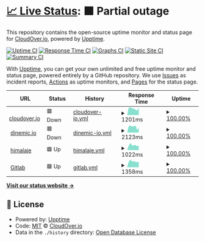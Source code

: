 # [📈 Live Status](https://cloudover.github.io/upptime): <!--live status--> **🟧 Partial outage**

This repository contains the open-source uptime monitor and status page for [CloudOver.io](http://cloudover.org), powered by [Upptime](https://github.com/upptime/upptime).

[![Uptime CI](https://github.com/cloudover/upptime/workflows/Uptime%20CI/badge.svg)](https://github.com/cloudover/upptime/actions?query=workflow%3A%22Uptime+CI%22)
[![Response Time CI](https://github.com/cloudover/upptime/workflows/Response%20Time%20CI/badge.svg)](https://github.com/cloudover/upptime/actions?query=workflow%3A%22Response+Time+CI%22)
[![Graphs CI](https://github.com/cloudover/upptime/workflows/Graphs%20CI/badge.svg)](https://github.com/cloudover/upptime/actions?query=workflow%3A%22Graphs+CI%22)
[![Static Site CI](https://github.com/cloudover/upptime/workflows/Static%20Site%20CI/badge.svg)](https://github.com/cloudover/upptime/actions?query=workflow%3A%22Static+Site+CI%22)
[![Summary CI](https://github.com/cloudover/upptime/workflows/Summary%20CI/badge.svg)](https://github.com/cloudover/upptime/actions?query=workflow%3A%22Summary+CI%22)

With [Upptime](https://upptime.js.org), you can get your own unlimited and free uptime monitor and status page, powered entirely by a GitHub repository. We use [Issues](https://github.com/cloudover/upptime/issues) as incident reports, [Actions](https://github.com/cloudover/upptime/actions) as uptime monitors, and [Pages](https://cloudover.github.io/upptime) for the status page.

<!--start: status pages-->
<!-- This summary is generated by Upptime (https://github.com/upptime/upptime) -->
<!-- Do not edit this manually, your changes will be overwritten -->
<!-- prettier-ignore -->
| URL | Status | History | Response Time | Uptime |
| --- | ------ | ------- | ------------- | ------ |
| <img alt="" src="https://icons.duckduckgo.com/ip3/cloudover.io.ico" height="13"> [cloudover.io](https://cloudover.io) | 🟥 Down | [cloudover-io.yml](https://github.com/cloudOver/upptime/commits/HEAD/history/cloudover-io.yml) | <details><summary><img alt="Response time graph" src="./graphs/cloudover-io/response-time-week.png" height="20"> 1201ms</summary><br><a href="https://cloudover.github.io/upptime/history/cloudover-io"><img alt="Response time 1722" src="https://img.shields.io/endpoint?url=https%3A%2F%2Fraw.githubusercontent.com%2FcloudOver%2Fupptime%2FHEAD%2Fapi%2Fcloudover-io%2Fresponse-time.json"></a><br><a href="https://cloudover.github.io/upptime/history/cloudover-io"><img alt="24-hour response time 1360" src="https://img.shields.io/endpoint?url=https%3A%2F%2Fraw.githubusercontent.com%2FcloudOver%2Fupptime%2FHEAD%2Fapi%2Fcloudover-io%2Fresponse-time-day.json"></a><br><a href="https://cloudover.github.io/upptime/history/cloudover-io"><img alt="7-day response time 1201" src="https://img.shields.io/endpoint?url=https%3A%2F%2Fraw.githubusercontent.com%2FcloudOver%2Fupptime%2FHEAD%2Fapi%2Fcloudover-io%2Fresponse-time-week.json"></a><br><a href="https://cloudover.github.io/upptime/history/cloudover-io"><img alt="30-day response time 2085" src="https://img.shields.io/endpoint?url=https%3A%2F%2Fraw.githubusercontent.com%2FcloudOver%2Fupptime%2FHEAD%2Fapi%2Fcloudover-io%2Fresponse-time-month.json"></a><br><a href="https://cloudover.github.io/upptime/history/cloudover-io"><img alt="1-year response time 1722" src="https://img.shields.io/endpoint?url=https%3A%2F%2Fraw.githubusercontent.com%2FcloudOver%2Fupptime%2FHEAD%2Fapi%2Fcloudover-io%2Fresponse-time-year.json"></a></details> | <details><summary><a href="https://cloudover.github.io/upptime/history/cloudover-io">100.00%</a></summary><a href="https://cloudover.github.io/upptime/history/cloudover-io"><img alt="All-time uptime 95.36%" src="https://img.shields.io/endpoint?url=https%3A%2F%2Fraw.githubusercontent.com%2FcloudOver%2Fupptime%2FHEAD%2Fapi%2Fcloudover-io%2Fuptime.json"></a><br><a href="https://cloudover.github.io/upptime/history/cloudover-io"><img alt="24-hour uptime 99.99%" src="https://img.shields.io/endpoint?url=https%3A%2F%2Fraw.githubusercontent.com%2FcloudOver%2Fupptime%2FHEAD%2Fapi%2Fcloudover-io%2Fuptime-day.json"></a><br><a href="https://cloudover.github.io/upptime/history/cloudover-io"><img alt="7-day uptime 100.00%" src="https://img.shields.io/endpoint?url=https%3A%2F%2Fraw.githubusercontent.com%2FcloudOver%2Fupptime%2FHEAD%2Fapi%2Fcloudover-io%2Fuptime-week.json"></a><br><a href="https://cloudover.github.io/upptime/history/cloudover-io"><img alt="30-day uptime 96.18%" src="https://img.shields.io/endpoint?url=https%3A%2F%2Fraw.githubusercontent.com%2FcloudOver%2Fupptime%2FHEAD%2Fapi%2Fcloudover-io%2Fuptime-month.json"></a><br><a href="https://cloudover.github.io/upptime/history/cloudover-io"><img alt="1-year uptime 95.36%" src="https://img.shields.io/endpoint?url=https%3A%2F%2Fraw.githubusercontent.com%2FcloudOver%2Fupptime%2FHEAD%2Fapi%2Fcloudover-io%2Fuptime-year.json"></a></details>
| <img alt="" src="https://icons.duckduckgo.com/ip3/dinemic.io.ico" height="13"> [dinemic.io](https://dinemic.io) | 🟥 Down | [dinemic-io.yml](https://github.com/cloudOver/upptime/commits/HEAD/history/dinemic-io.yml) | <details><summary><img alt="Response time graph" src="./graphs/dinemic-io/response-time-week.png" height="20"> 2123ms</summary><br><a href="https://cloudover.github.io/upptime/history/dinemic-io"><img alt="Response time 2034" src="https://img.shields.io/endpoint?url=https%3A%2F%2Fraw.githubusercontent.com%2FcloudOver%2Fupptime%2FHEAD%2Fapi%2Fdinemic-io%2Fresponse-time.json"></a><br><a href="https://cloudover.github.io/upptime/history/dinemic-io"><img alt="24-hour response time 1603" src="https://img.shields.io/endpoint?url=https%3A%2F%2Fraw.githubusercontent.com%2FcloudOver%2Fupptime%2FHEAD%2Fapi%2Fdinemic-io%2Fresponse-time-day.json"></a><br><a href="https://cloudover.github.io/upptime/history/dinemic-io"><img alt="7-day response time 2123" src="https://img.shields.io/endpoint?url=https%3A%2F%2Fraw.githubusercontent.com%2FcloudOver%2Fupptime%2FHEAD%2Fapi%2Fdinemic-io%2Fresponse-time-week.json"></a><br><a href="https://cloudover.github.io/upptime/history/dinemic-io"><img alt="30-day response time 2512" src="https://img.shields.io/endpoint?url=https%3A%2F%2Fraw.githubusercontent.com%2FcloudOver%2Fupptime%2FHEAD%2Fapi%2Fdinemic-io%2Fresponse-time-month.json"></a><br><a href="https://cloudover.github.io/upptime/history/dinemic-io"><img alt="1-year response time 2034" src="https://img.shields.io/endpoint?url=https%3A%2F%2Fraw.githubusercontent.com%2FcloudOver%2Fupptime%2FHEAD%2Fapi%2Fdinemic-io%2Fresponse-time-year.json"></a></details> | <details><summary><a href="https://cloudover.github.io/upptime/history/dinemic-io">100.00%</a></summary><a href="https://cloudover.github.io/upptime/history/dinemic-io"><img alt="All-time uptime 95.38%" src="https://img.shields.io/endpoint?url=https%3A%2F%2Fraw.githubusercontent.com%2FcloudOver%2Fupptime%2FHEAD%2Fapi%2Fdinemic-io%2Fuptime.json"></a><br><a href="https://cloudover.github.io/upptime/history/dinemic-io"><img alt="24-hour uptime 99.99%" src="https://img.shields.io/endpoint?url=https%3A%2F%2Fraw.githubusercontent.com%2FcloudOver%2Fupptime%2FHEAD%2Fapi%2Fdinemic-io%2Fuptime-day.json"></a><br><a href="https://cloudover.github.io/upptime/history/dinemic-io"><img alt="7-day uptime 100.00%" src="https://img.shields.io/endpoint?url=https%3A%2F%2Fraw.githubusercontent.com%2FcloudOver%2Fupptime%2FHEAD%2Fapi%2Fdinemic-io%2Fuptime-week.json"></a><br><a href="https://cloudover.github.io/upptime/history/dinemic-io"><img alt="30-day uptime 96.19%" src="https://img.shields.io/endpoint?url=https%3A%2F%2Fraw.githubusercontent.com%2FcloudOver%2Fupptime%2FHEAD%2Fapi%2Fdinemic-io%2Fuptime-month.json"></a><br><a href="https://cloudover.github.io/upptime/history/dinemic-io"><img alt="1-year uptime 95.38%" src="https://img.shields.io/endpoint?url=https%3A%2F%2Fraw.githubusercontent.com%2FcloudOver%2Fupptime%2FHEAD%2Fapi%2Fdinemic-io%2Fuptime-year.json"></a></details>
| <img alt="" src="https://icons.duckduckgo.com/ip3/himalaje.eu.ico" height="13"> [himalaje](https://himalaje.eu) | 🟩 Up | [himalaje.yml](https://github.com/cloudOver/upptime/commits/HEAD/history/himalaje.yml) | <details><summary><img alt="Response time graph" src="./graphs/himalaje/response-time-week.png" height="20"> 1022ms</summary><br><a href="https://cloudover.github.io/upptime/history/himalaje"><img alt="Response time 1344" src="https://img.shields.io/endpoint?url=https%3A%2F%2Fraw.githubusercontent.com%2FcloudOver%2Fupptime%2FHEAD%2Fapi%2Fhimalaje%2Fresponse-time.json"></a><br><a href="https://cloudover.github.io/upptime/history/himalaje"><img alt="24-hour response time 938" src="https://img.shields.io/endpoint?url=https%3A%2F%2Fraw.githubusercontent.com%2FcloudOver%2Fupptime%2FHEAD%2Fapi%2Fhimalaje%2Fresponse-time-day.json"></a><br><a href="https://cloudover.github.io/upptime/history/himalaje"><img alt="7-day response time 1022" src="https://img.shields.io/endpoint?url=https%3A%2F%2Fraw.githubusercontent.com%2FcloudOver%2Fupptime%2FHEAD%2Fapi%2Fhimalaje%2Fresponse-time-week.json"></a><br><a href="https://cloudover.github.io/upptime/history/himalaje"><img alt="30-day response time 1597" src="https://img.shields.io/endpoint?url=https%3A%2F%2Fraw.githubusercontent.com%2FcloudOver%2Fupptime%2FHEAD%2Fapi%2Fhimalaje%2Fresponse-time-month.json"></a><br><a href="https://cloudover.github.io/upptime/history/himalaje"><img alt="1-year response time 1344" src="https://img.shields.io/endpoint?url=https%3A%2F%2Fraw.githubusercontent.com%2FcloudOver%2Fupptime%2FHEAD%2Fapi%2Fhimalaje%2Fresponse-time-year.json"></a></details> | <details><summary><a href="https://cloudover.github.io/upptime/history/himalaje">100.00%</a></summary><a href="https://cloudover.github.io/upptime/history/himalaje"><img alt="All-time uptime 95.36%" src="https://img.shields.io/endpoint?url=https%3A%2F%2Fraw.githubusercontent.com%2FcloudOver%2Fupptime%2FHEAD%2Fapi%2Fhimalaje%2Fuptime.json"></a><br><a href="https://cloudover.github.io/upptime/history/himalaje"><img alt="24-hour uptime 100.00%" src="https://img.shields.io/endpoint?url=https%3A%2F%2Fraw.githubusercontent.com%2FcloudOver%2Fupptime%2FHEAD%2Fapi%2Fhimalaje%2Fuptime-day.json"></a><br><a href="https://cloudover.github.io/upptime/history/himalaje"><img alt="7-day uptime 100.00%" src="https://img.shields.io/endpoint?url=https%3A%2F%2Fraw.githubusercontent.com%2FcloudOver%2Fupptime%2FHEAD%2Fapi%2Fhimalaje%2Fuptime-week.json"></a><br><a href="https://cloudover.github.io/upptime/history/himalaje"><img alt="30-day uptime 96.19%" src="https://img.shields.io/endpoint?url=https%3A%2F%2Fraw.githubusercontent.com%2FcloudOver%2Fupptime%2FHEAD%2Fapi%2Fhimalaje%2Fuptime-month.json"></a><br><a href="https://cloudover.github.io/upptime/history/himalaje"><img alt="1-year uptime 95.36%" src="https://img.shields.io/endpoint?url=https%3A%2F%2Fraw.githubusercontent.com%2FcloudOver%2Fupptime%2FHEAD%2Fapi%2Fhimalaje%2Fuptime-year.json"></a></details>
| <img alt="" src="https://icons.duckduckgo.com/ip3/gitlab.cloudover.io.ico" height="13"> [Gitlab](https://gitlab.cloudover.io) | 🟩 Up | [gitlab.yml](https://github.com/cloudOver/upptime/commits/HEAD/history/gitlab.yml) | <details><summary><img alt="Response time graph" src="./graphs/gitlab/response-time-week.png" height="20"> 1358ms</summary><br><a href="https://cloudover.github.io/upptime/history/gitlab"><img alt="Response time 1570" src="https://img.shields.io/endpoint?url=https%3A%2F%2Fraw.githubusercontent.com%2FcloudOver%2Fupptime%2FHEAD%2Fapi%2Fgitlab%2Fresponse-time.json"></a><br><a href="https://cloudover.github.io/upptime/history/gitlab"><img alt="24-hour response time 1324" src="https://img.shields.io/endpoint?url=https%3A%2F%2Fraw.githubusercontent.com%2FcloudOver%2Fupptime%2FHEAD%2Fapi%2Fgitlab%2Fresponse-time-day.json"></a><br><a href="https://cloudover.github.io/upptime/history/gitlab"><img alt="7-day response time 1358" src="https://img.shields.io/endpoint?url=https%3A%2F%2Fraw.githubusercontent.com%2FcloudOver%2Fupptime%2FHEAD%2Fapi%2Fgitlab%2Fresponse-time-week.json"></a><br><a href="https://cloudover.github.io/upptime/history/gitlab"><img alt="30-day response time 1468" src="https://img.shields.io/endpoint?url=https%3A%2F%2Fraw.githubusercontent.com%2FcloudOver%2Fupptime%2FHEAD%2Fapi%2Fgitlab%2Fresponse-time-month.json"></a><br><a href="https://cloudover.github.io/upptime/history/gitlab"><img alt="1-year response time 1570" src="https://img.shields.io/endpoint?url=https%3A%2F%2Fraw.githubusercontent.com%2FcloudOver%2Fupptime%2FHEAD%2Fapi%2Fgitlab%2Fresponse-time-year.json"></a></details> | <details><summary><a href="https://cloudover.github.io/upptime/history/gitlab">100.00%</a></summary><a href="https://cloudover.github.io/upptime/history/gitlab"><img alt="All-time uptime 94.97%" src="https://img.shields.io/endpoint?url=https%3A%2F%2Fraw.githubusercontent.com%2FcloudOver%2Fupptime%2FHEAD%2Fapi%2Fgitlab%2Fuptime.json"></a><br><a href="https://cloudover.github.io/upptime/history/gitlab"><img alt="24-hour uptime 100.00%" src="https://img.shields.io/endpoint?url=https%3A%2F%2Fraw.githubusercontent.com%2FcloudOver%2Fupptime%2FHEAD%2Fapi%2Fgitlab%2Fuptime-day.json"></a><br><a href="https://cloudover.github.io/upptime/history/gitlab"><img alt="7-day uptime 100.00%" src="https://img.shields.io/endpoint?url=https%3A%2F%2Fraw.githubusercontent.com%2FcloudOver%2Fupptime%2FHEAD%2Fapi%2Fgitlab%2Fuptime-week.json"></a><br><a href="https://cloudover.github.io/upptime/history/gitlab"><img alt="30-day uptime 96.20%" src="https://img.shields.io/endpoint?url=https%3A%2F%2Fraw.githubusercontent.com%2FcloudOver%2Fupptime%2FHEAD%2Fapi%2Fgitlab%2Fuptime-month.json"></a><br><a href="https://cloudover.github.io/upptime/history/gitlab"><img alt="1-year uptime 94.97%" src="https://img.shields.io/endpoint?url=https%3A%2F%2Fraw.githubusercontent.com%2FcloudOver%2Fupptime%2FHEAD%2Fapi%2Fgitlab%2Fuptime-year.json"></a></details>

<!--end: status pages-->

[**Visit our status website →**](https://cloudover.github.io/upptime)

## 📄 License

- Powered by: [Upptime](https://github.com/upptime/upptime)
- Code: [MIT](./LICENSE) © [CloudOver.io](http://cloudover.org)
- Data in the `./history` directory: [Open Database License](https://opendatacommons.org/licenses/odbl/1-0/)
